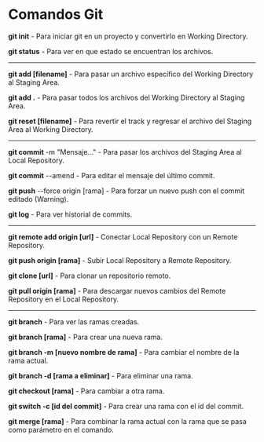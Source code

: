 # Comandos Git

**git init** - Para iniciar git en un proyecto y convertirlo en Working Directory.

**git status** - Para ver en que estado se encuentran los archivos.

-----------------------------

**git add [filename]** - Para pasar un archivo específico del Working Directory al Staging Area.

**git add .** - Para pasar todos los archivos del Working Directory al Staging Area.

**git reset [filename]** - Para revertir el track y regresar el archivo del Staging Area al Working Directory.

-----------------------------

**git commit** -m "Mensaje..." - Para pasar los archivos del Staging Area al Local Repository.

**git commit** --amend - Para editar el mensaje del último commit.

**git push** --force origin [rama] - Para forzar un nuevo push con el commit editado (Warning).

**git log** - Para ver historial de commits.

-----------------------------

**git remote add origin [url]** - Conectar Local Repository con un Remote Repository.

**git push origin [rama]** - Subir Local Repository a Remote Repository.

**git clone [url]** - Para clonar un repositorio remoto.

**git pull origin [rama]** - Para descargar nuevos cambios del Remote Repository en el Local Repository.

-----------------------------

**git branch** - Para ver las ramas creadas.

**git branch [rama]** - Para crear una nueva rama.

**git branch -m [nuevo nombre de rama]** - Para cambiar el nombre de la rama actual.

**git branch -d [rama a eliminar]** - Para eliminar una rama.

**git checkout [rama]** - Para cambiar a otra rama.

**git switch -c [id del commit]** - Para crear una rama con el id del commit.

**git merge [rama]** - Para combinar la rama actual con la rama que se pasa como parámetro en el comando.

